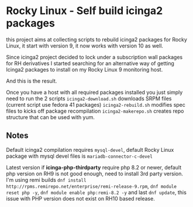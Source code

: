 # Rocky Linux - Self build icinga2 packages

this project aims at collecting scripts to rebuild icinga2 packages for Rocky Linux, it start with version 9, it now works with version 10 as well.

Since icinga2 project decided to lock under a subscription wall packages for RH derivatives I started
searching for an alternative way of getting Icinga2 packages to install on my Rocky Linux 9 monitoring
host.

And this is the result.

Once you have a host with all required packages installed you just simply need to run the 2 scripts
``icinga2-download.sh`` downloads SRPM files (current script use fedora 41 packages)
``icinga2-rebuild.sh`` modifies spec files to kicks off package recompilation
``icinga2-makerepo.sh`` creates repo structure that can be used with yum.


## Notes
Default icinga2 compilation requires ``mysql-devel``, default Rocky Linux package with mysql devel files is ``mariadb-connector-c-devel``

Latest version if **icinga-php-thirdparty** require php 8.2 or newer, default php version on RH9 is not good enough, need to install 3rd party version. I'm using remi builds ``dnf install http://rpms.remirepo.net/enterprise/remi-release-9.rpm``, ``dnf module reset php -y``, ``dnf module enable php:remi-8.2 -y`` and last ``dnf update``, this issue with PHP version does not exist on RH10 based release.

